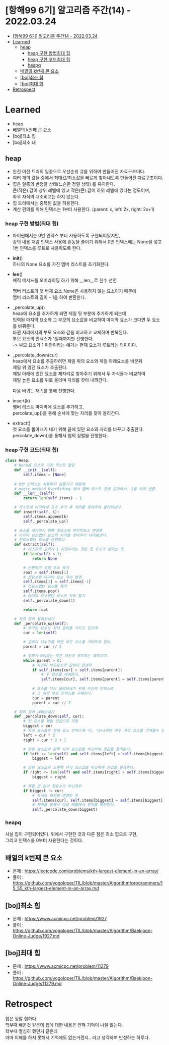 # [항해99 6기] 알고리즘 주간(14) - 2022.03.24

<!-- TOC -->

- [[항해99 6기] 알고리즘 주간14 - 2022.03.24](#%ED%95%AD%ED%95%B499-6%EA%B8%B0-%EC%95%8C%EA%B3%A0%EB%A6%AC%EC%A6%98-%EC%A3%BC%EA%B0%8414---20220324)
- [Learned](#learned)
  - [heap](#heap)
    - [heap 구현 방법최대 힙](#heap-%EA%B5%AC%ED%98%84-%EB%B0%A9%EB%B2%95%EC%B5%9C%EB%8C%80-%ED%9E%99)
    - [heap 구현 코드최대 힙](#heap-%EA%B5%AC%ED%98%84-%EC%BD%94%EB%93%9C%EC%B5%9C%EB%8C%80-%ED%9E%99)
    - [heapq](#heapq)
  - [배열의 k번째 큰 요소](#%EB%B0%B0%EC%97%B4%EC%9D%98-k%EB%B2%88%EC%A7%B8-%ED%81%B0-%EC%9A%94%EC%86%8C)
  - [[boj]최소 힙](#boj%EC%B5%9C%EC%86%8C-%ED%9E%99)
  - [[boj]최대 힙](#boj%EC%B5%9C%EB%8C%80-%ED%9E%99)
- [Retrospect](#retrospect)

<!-- /TOC -->

# Learned
- heap
- 배열의 k번째 큰 요소
- [boj]최소 힙
- [boj]최소 대

## heap
- 완전 이진 트리의 일종으로 우선순위 큐를 위하여 만들어진 자료구조이다.
- 여러 개의 값들 중에서 최대값/최소값을 빠르게 찾아내도록 만들어진 자료구조이다.
- 힙은 일종의 반정렬 상태(느슨한 정렬 상태) 를 유지한다.  
  큰(작은) 값이 상위 레벨에 있고 작은(큰) 값이 하위 레벨에 있다는 정도이며,  
  좌우 자식의 대소비교는 하지 않는다.
- 힙 트리에서는 중복된 값을 허용한다.
- 계산 편의를 위해 인덱스는 1부터 사용한다. (parent: x, left: 2x, right: 2x+1)

### heap 구현 방법(최대 힙)
- 파이썬에서는 0번 인덱스 부터 사용하도록 구현되어있지만,  
  강의 내용 처럼 인덱스 사용에 혼동을 줄이기 위해서 0번 인덱스에는 None을 넣고  
  1번 인덱스를 루트로 사용하도록 한다.
- __init__()  
  하나의 None 요소를 가진 멤버 리스트를 초기화한다.  

- __len__()  
  매직 메서드를 오버라이딩 하기 위해 __len__로 한수 선언  

  멤버 리스트의 첫 번재 요소 None은 사용하지 않는 요소이기 때문에  
  멤버 리스트의 길이 - 1을 하여 반환한다.  

- _percolate_up()  
  heap에 요소를 추가하게 되면 제일 뒷 부분에 추가하게 되는데  
  입력된 마지막 요소와 그 부모의 요소값을 비교하여 마지막 요소가 크다면 두 요소를 바꿔준다.  
  바뀐 자리에서의 부모 요소와 값을 비교하고 교체하며 반복된다.  
  부모 요소의 인덱스가 1일때까지만 진행한다.  
  -> 부모 요소가 1 미만이라는 얘기는 현재 요소가 루트라는 의미이다.

- _percolate_down(cur)  
  heap에서 요소를 추출하려면 제일 위의 요소와 제일 아래요소를 바꾼뒤  
  제일 위 였던 요소가 추출된다.  
  제일 아래에 있던 요소를 제자리로 찾아주기 위해서 두 자식들과 비교하여  
  제일 높은 요소를 위로 올리며 자리를 찾아 내려간다.
  
  다음 바퀴는 재귀를 통해 진행한다.
  
- insert(k)  
  멤버 리스트 마지막에 요소를 추가하고,  
  percolate_up()을 통해 순서에 맞는 자리를 찾아 올라간다.

- extract()  
  첫 요소를 뽑아내기 내기 위해 끝에 있던 요소와 자리를 바꾸고 추출한다.  
  percolate_down()를 통해서 힙의 정렬을 진행한다.

### heap 구현 코드(최대 힙)
``` python
class Heap:
    # None을 요소로 가진 리스트 할당
    def __init__(self):
        self.items = [None]
    
    # 0번 인덱스는 사용하지 않을거기 때문에
    # magic method OverRiding 해서 멤버 리스트 전체 길이에서 -1을 하여 반환
    def __len__(self):
        return len(self.items) - 1

    # 리스트에 마지막에 요소 추가 후 자리를 찾아주려 올려보낸다.
    def insert(self, k):
        self.items.append(k)
        self._percolate_up()

    # 요소를 제거하기 위해 첫요소와 마지막요소 변경후
    # 마지막 요소였던 요소의 자리를 찾아주러 내려보낸다.
    # 첫요소였던 요소를 반환한다.
    def extract(self):
        # 리스트의 길이가 1 미만이라는 것은 힙 요소가 없다는 뜻
        if len(self) < 1:
            return None

        # 반환하기 위헤 주소 복사
        root = self.items[1]
        # 첫요소와 마지막 요소 자리 변경
        self.items[1] = self.items[-1]
        # 첫요소였던 요소를 제거
        self.items.pop()
        # 마지막 요소였던 요소의 자리 찾기
        self._percolate_down(1)

        return root

    # 자리 찾아 올려보내기
    def _percolate_up(self):
        # 추가된 요소는 최대 길이를 가지고 있으며
        cur = len(self)

        # 길이의 나누기를 하면 부모 요소를 가리키게 된다.
        parent = cur // 2

        # 부모가 0이라는 것은 자신이 루트라는 의미이다.
        while parent > 0:
            # 자신이 부모요소의 값보다 큰경우
            if self.items[cur] > self.items[parent]:
                # 두 요소를 바꿔준다.
                self.items[cur], self.items[parent] = self.items[parent], self.items[cur]
            
            # 요소를 다시 올려보내기 위해 자신의 인덱스와
            # 그 위의 부모 인덱스를 구해온다.
            cur = parent
            parent = cur // 2

    # 자리 찾아 내려보내기
    def _percolate_down(self, cur):
        # 첫 요소를 제일 큰값으로 지정
        biggest = cur
        # 자식 요소들은 현재 요소 인덱스에 *2, *2+1하면 좌우 자식 요소를 가져올수 있다.
        left = cur * 2
        right = cur * 2 + 1

        # 상위 요소값과 왼쪽 자식 요소값을 비교하여 큰값을 올려준다.
        if left <= len(self) and self.items[left] > self.items[biggest]:
            biggest = left

        # 상위 요소값과 오른쪽 자식 요소값을 비교하여 큰값을 올려준다.
        if right <= len(self) and self.items[right] > self.items[biggest]:
            biggest = right

        # 제일 큰 값이 첫요소가 아닌경우
        if biggest != cur:
            # 자식의 위치와 변경한 후
            self.items[cur], self.items[biggest] = self.items[biggest], self.items[cur]
            # 재귀를 통해서 다음 레벨에서 위치를 확인한다.
            self._percolate_down(biggest)
```
### heapq
사실 힙이 구현되어있다.
위에서 구현한 것과 다른 점은 최소 힙으로 구현,  
그리고 인덱스를 0부터 사용한다는 것이다.

## 배열의 k번째 큰 요소
- 문제 : https://leetcode.com/problems/kth-largest-element-in-an-array/
- 풀이 : https://github.com/yogoloper/TIL/blob/master/Algorithm/programmers/15_55_kth-largest-element-in-an-array.md  

## [boj]최소 힙
- 문제 : https://www.acmicpc.net/problem/1927
- 풀이 : https://github.com/yogoloper/TIL/blob/master/Algorithm/Baekjoon-Online-Judge/1927.md  

## [boj]최대 힙
- 문제 : https://www.acmicpc.net/problem/11279
- 풀이 : https://github.com/yogoloper/TIL/blob/master/Algorithm/Baekjoon-Online-Judge/11279.md  

# Retrospect
힙은 정말 힙하다.  
학부때 배운것 같은데 힙에 대한 내용은 전혀 기억이 나질 않는다.  
학부때 열심히 했던거 같은데  
아마 이해를 하지 못해서 기억에도 없는거겠지.. 라고 생각하며 반성하는 하루다.
